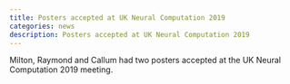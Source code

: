 ```yaml
---
title: Posters accepted at UK Neural Computation 2019
categories: news
description: Posters accepted at UK Neural Computation 2019
---
```


Milton, Raymond and Callum had two posters accepted at the UK Neural Computation 2019 meeting.